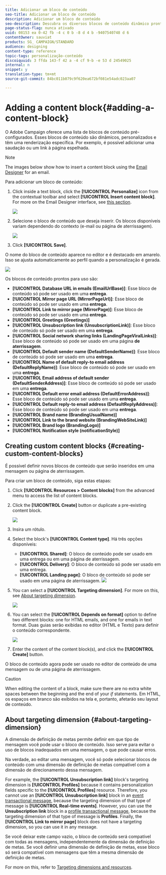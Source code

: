```yaml
---
title: Adicionar um bloco de conteúdo
seo-title: Adicionar um bloco de conteúdo
description: Adicionar um bloco de conteúdo
seo-description: Descubra os diversos blocos de conteúdo dinâmico prontos para uso que você pode usar para personalizar suas mensagens e aprender como criar blocos de conteúdo personalizados.
page-status-flag: nunca ativado
uuid: 08153 ea 0-42 fb -4 c 0 b -8 d 4 b -9407540748 d 6
contentOwner: sauviat
products: SG_ CAMPAIGN/STANDARD
audience: designing
content-type: reference
topic-tags: personalização-conteúdo
discoiquuid: 3 ffda 143-f 42 a -4 cf 9-b -e 53 d 24549025
internal: n
snippet: y
translation-type: tm+mt
source-git-commit: 84bc011b079c9f620ea672bf081e54adc023aa07

---
```



# Adding a content block{#adding-a-content-block}

O Adobe Campaign oferece uma lista de blocos de conteúdo pré-configurados. Esses blocos de conteúdo são dinâmicos, personalizados e têm uma renderização específica. Por exemplo, é possível adicionar uma saudação ou um link à página espelhada.

>[!NOTE]
>
>The images below show how to insert a content block using the [Email Designer](../../designing/using/about-email-content-design.md#about-the-email-designer) for an email.

Para adicionar um bloco de conteúdo:

1. Click inside a text block, click the **[!UICONTROL Personalize]** icon from the contextual toolbar and select **[!UICONTROL Insert content block]**. For more on the Email Designer interface, see [this section](../../designing/using/about-email-content-design.md#email-designer-interface).

   ![](assets/email_content_block_1.png)

1. Selecione o bloco de conteúdo que deseja inserir. Os blocos disponíveis variam dependendo do contexto (e-mail ou página de aterrissagem).

   ![](assets/email_content_block_2.png)

1. Click **[!UICONTROL Save]**.

O nome do bloco de conteúdo aparece no editor e é destacado em amarelo. Isso se ajusta automaticamente ao perfil quando a personalização é gerada.

![](assets/email_content_block_3.png)

Os blocos de conteúdo prontos para uso são:

* **[!UICONTROL Database URL in emails (EmailUrlBase)]**: Esse bloco de conteúdo só pode ser usado em uma **entrega**.
* **[!UICONTROL Mirror page URL (MirrorPageUrl)]**: Esse bloco de conteúdo só pode ser usado em uma **entrega**.
* **[!UICONTROL Link to mirror page (MirrorPage)]**: Esse bloco de conteúdo só pode ser usado em uma **entrega**.
* **[!UICONTROL Greetings (Greetings)]**
* **[!UICONTROL Unsubscription link (UnsubscriptionLink)]**: Esse bloco de conteúdo só pode ser usado em uma **entrega**.
* **[!UICONTROL Social network sharing links (LandingPageViralLinks)]**: Esse bloco de conteúdo só pode ser usado em uma página **de aterrissagem**.
* **[!UICONTROL Default sender name (DefaultSenderName)]**: Esse bloco de conteúdo só pode ser usado em uma **entrega**.
* **[!UICONTROL Name of default reply-to email address (DefaultReplyName)]**: Esse bloco de conteúdo só pode ser usado em uma **entrega**.
* **[!UICONTROL Email address of default sender (DefaultSenderAddress)]**: Esse bloco de conteúdo só pode ser usado em uma **entrega**.
* **[!UICONTROL Default error email address (DefaultErrorAddress)]**: Esse bloco de conteúdo só pode ser usado em uma **entrega**.
* **[!UICONTROL Default reply-to email address (DefaultReplyAddress)]**: Esse bloco de conteúdo só pode ser usado em uma **entrega**.
* **[!UICONTROL Brand name (BrandingUsualName)]**
* **[!UICONTROL Link to the brand website (BrandingWebSiteLink)]**
* **[!UICONTROL Brand logo (BrandingLogo)]**
* **[!UICONTROL Notification style (notificationStyle)]**

## Creating custom content blocks {#creating-custom-content-blocks}

É possível definir novos blocos de conteúdo que serão inseridos em uma mensagem ou página de aterrissagem.

Para criar um bloco de conteúdo, siga estas etapas:

1. Click **[!UICONTROL Resources > Content blocks]** from the advanced menu to access the list of content blocks.
1. Click the **[!UICONTROL Create]** button or duplicate a pre-existing content block.

   ![](assets/content_bloc_01.png)

1. Insira um rótulo.
1. Select the block's **[!UICONTROL Content type]**. Há três opções disponíveis:

   * **[!UICONTROL Shared]**: O bloco de conteúdo pode ser usado em uma entrega ou em uma página de aterrissagem.
   * **[!UICONTROL Delivery]**: O bloco de conteúdo só pode ser usado em uma entrega.
   * **[!UICONTROL Landing page]**: O bloco de conteúdo só pode ser usado em uma página de aterrissagem.
   ![](assets/content_bloc_02.png)

1. You can select a **[!UICONTROL Targeting dimension]**. For more on this, see [About targeting dimension](../../designing/using/adding-a-content-block.md#about-targeting-dimension).

   ![](assets/content_bloc_04.png)

1. You can select the **[!UICONTROL Depends on format]** option to define two different blocks: one for HTML emails, and one for emails in text format. Duas guias serão exibidas no editor (HTML e Texto) para definir o conteúdo correspondente.

   ![](assets/content_bloc_03.png)

1. Enter the content of the content block(s), and click the **[!UICONTROL Create]** button.

O bloco de conteúdo agora pode ser usado no editor de conteúdo de uma mensagem ou de uma página de aterrissagem.

>[!CAUTION]
>
>When editing the content of a block, make sure there are no extra white spaces between the beginning and the end of your *if* statements. Em HTML, os espaços em branco são exibidos na tela e, portanto, afetarão seu layout de conteúdo.

## About targeting dimension {#about-targeting-dimension}

A dimensão de definição de metas permite definir em que tipo de mensagem você pode usar o bloco de conteúdo. Isso serve para evitar o uso de blocos inadequados em uma mensagem, o que pode causar erros.

Na verdade, ao editar uma mensagem, você só pode selecionar blocos de conteúdo com uma dimensão de definição de metas compatível com a dimensão de direcionamento dessa mensagem.

For example, the **[!UICONTROL Unsubscription link]** block's targeting dimension is **[!UICONTROL Profiles]** because it contains personalization fields specific to the **[!UICONTROL Profiles]** resource. Therefore, you cannot use an **[!UICONTROL Unsubscription link]** block in an [event transactional message](../../channels/using/event-transactional-messages.md), because the targeting dimension of that type of message is **[!UICONTROL Real-time events]**. However, you can use the **Unsubscription link** block in a [profile transactional message](../../channels/using/profile-transactional-messages.md), because the targeting dimension of that type of message is **Profiles**. Finally, the **[!UICONTROL Link to mirror page]** block does not have a targeting dimension, so you can use it in any message.

Se você deixar este campo vazio, o bloco de conteúdo será compatível com todas as mensagens, independentemente da dimensão de definição de metas. Se você definir uma dimensão de definição de metas, esse bloco só será compatível com mensagens que têm a mesma dimensão de definição de metas.

For more on this, refer to [Targeting dimensions and resources](../../automating/using/query.md#targeting-dimensions-and-resources).
